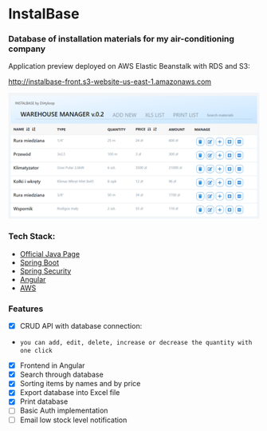 # InstalBase

### Database of installation materials for my air-conditioning company

Application preview deployed on AWS Elastic Beanstalk with RDS and S3:

http://instalbase-front.s3-website-us-east-1.amazonaws.com

![InstalBase](https://github.com/Dirtyloop/InstalBase/blob/master/screenShot.png)

### Tech Stack:

* [Official Java Page](https://www.java.com/)
* [Spring Boot](https://spring.io/projects/spring-boot)
* [Spring Security](https://spring.io/projects/spring-security)
* [Angular](https://angular.io/)
* [AWS](https://aws.amazon.com/)


### Features

- [X] CRUD API with database connection:
-     you can add, edit, delete, increase or decrease the quantity with one click
- [x] Frontend in Angular
- [x] Search through database
- [x] Sorting items by names and by price
- [x] Export database into Excel file
- [x] Print database
- [ ] Basic Auth implementation
- [ ] Email low stock level notification
